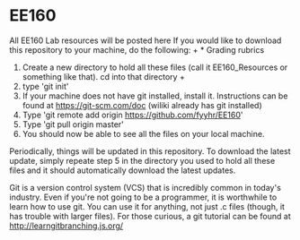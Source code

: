 # EE160
 All EE160 Lab resources will be posted here
 If you would like to download this repository to your machine, do the following:		 + * Grading rubrics
 1. Create a new directory to hold all these files (call it EE160_Resources or something like that). cd into that directory		 + 
 2. type 'git init'
 3. If your machine does not have git installed, install it. Instructions can be found at https://git-scm.com/doc (wiliki already has git installed)		
 4. Type 'git remote add origin https://github.com/fyyhr/EE160'		
 5. Type 'git pull origin master'		
 6. You should now be able to see all the files on your local machine.		
 		
 Periodically, things will be updated in this repository. To download the latest update, simply repeate step 5 in the directory you used to hold all these files and it should automatically download the latest updates.		
 		
 Git is a version control system (VCS) that is incredibly common in today's industry. Even if you're not going to be a programmer, it is worthwhile to learn how to use git. You can use it for anything, not just .c files (though, it has trouble with larger files). For those curious, a git tutorial can be found at http://learngitbranching.js.org/
